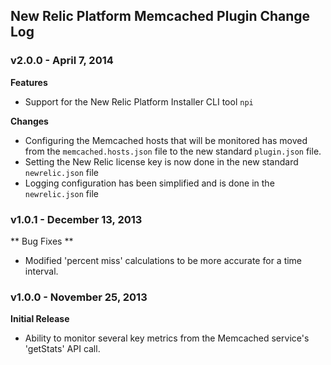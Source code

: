## New Relic Platform Memcached Plugin Change Log ##

### v2.0.0 - April 7, 2014 ###

**Features**

* Support for the New Relic Platform Installer CLI tool `npi`

**Changes**

* Configuring the Memcached hosts that will be monitored has moved from the `memcached.hosts.json` file to the new standard `plugin.json` file.
* Setting the New Relic license key is now done in the new standard `newrelic.json` file
* Logging configuration has been simplified and is done in the `newrelic.json` file

### v1.0.1 - December 13, 2013 ###

** Bug Fixes **

* Modified 'percent miss' calculations to be more accurate for a time interval.

### v1.0.0 - November 25, 2013 ###

**Initial Release**

* Ability to monitor several key metrics from the Memcached service's 'getStats' API call.